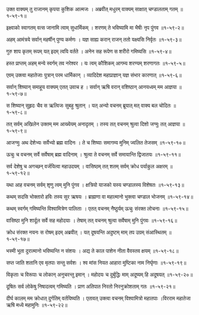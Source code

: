 उक्त वाक्यम् तु राजानम् कृपया कुशिक आत्मजः ।
अब्रवीत् मधुरम् वाक्यम् साक्षात् चण्डालताम् गतम् ॥१-५९-१॥

इक्ष्वाको स्वागतम् वत्स जानामि त्वाम् सुधार्मिकम् ।
शरणम् ते भविष्यामि मा भैषीः नृप पुंगव ॥१-५९-२॥

अहम् आमंत्रये सर्वान् महर्षीन् पुण्य कर्मणः ।
यज्ञ साह्य करान् राजन् ततो यक्ष्यसि निर्वृतः ॥१-५९-३॥

गुरु शाप कृतम् रूपम् यत् इदम् त्वयि वर्तते ।
अनेन सह रूपेण स शरीरो गमिष्यसि ॥१-५९-४॥

हस्त प्राप्तम् अहम् मन्ये स्वर्गम् तव नरेश्वर ।
यः त्वम् कौशिकम् आगम्य शरण्यम् शरणागतः ॥१-५९-५॥

एवम् उक्त्वा महातेजाः पुत्रान् परम धार्मिकान् ।
व्यादिदेश महाप्राज्ञान् यज्ञ संभार कारणात् ॥१-५९-६॥

सर्वान् शिष्यान् समाहूय वाक्यम् एतत् उवाच ह ।
सर्वान् ऋषि वरान् वशिष्ठान् आनयध्वम् मम आज्ञया ॥१-५९-७॥

स शिष्यान् सुहृदः चैव स ऋत्विजः सुबहु श्रुतान् ।
यत् अन्यो वचनम् ब्रूयात् मत् वाक्य बल चोदितः ॥१-५९-८॥

तत् सर्वम् अखिलेन उक्तम् मम आख्येयम् अनादृतम् ।
तस्य तत् वचनम् श्रुत्वा दिशो जग्मुः तत् आज्ञया ॥१-५९-९॥

आजग्मुः अथ देशेभ्यः सर्वेभ्यो ब्रह्म वादिनः ।
ते च शिष्याः समागम्य मुनिम् ज्वलित तेजसम् ॥१-५९-१०॥

ऊचुः च वचनम् सर्वे सर्वेषाम् ब्रह्म वादिनाम् ।
श्रुत्वा ते वचनम् सर्वे समायान्ति द्विजातयः ॥१-५९-११॥

सर्व देशेषु च अगच्छन् वर्जयित्वा महाउदयम् ।
वासिष्ठम् तत् शतम् सर्वम् क्रोध पर्याकुल अक्षरम् ॥१-५९-१२॥

यथा आह वचनम् सर्वम् शृणु त्वम् मुनि पुंगव ।
क्षत्रियो याजको यस्य चण्डालस्य विशेषतः ॥१-५९-१३॥

कथम् सदसि भोक्तारो हविः तस्य सुर ऋषयः ।
ब्राह्मणा वा महात्मानो भुक्त्वा चण्डाल भोजनम् ॥१-५९-१४॥

कथम् स्वर्गम् गमिष्यन्ति विश्वामित्रेण पालिताः ।
एतत् वचनम् नैष्ठुर्यम् ऊचुः संरक्त लोचनाः ॥१-५९-१५॥

वासिष्ठा मुनि शार्दूल सर्वे सह महोदयाः ।
तेषाम् तत् वचनम् श्रुत्वा सर्वेषाम् मुनि पुंगवः ॥१-५९-१६॥

क्रोध संरक्त नयनः स रोषम् इदम् अब्रवीत् ।
यत् दूषयन्ति अदुष्टम् माम् तप उग्रम् संआस्थितम् ॥१-५९-१७॥

भस्मी भूता दुरात्मानो भविष्यन्ति न संशयः ।
अद्य ते काल पाशेन नीता वैवस्तव क्षयम् ॥१-५९-१८॥

सप्त जाति शतानि एव मृतपाः सन्तु सर्वशः ।
श्व मांस नियत आहारा मुष्टिका नाम निर्घृणाः ॥१-५९-१९॥

विकृताः च विरूपाः च लोकान् अनुचरन्तु इमान् ।
महोदयः च दुर्बुद्धिः माम् अदूष्यम् हि अदूषयत् ॥१-५९-२०॥

दूषितः सर्व लोकेषु निषादत्वम् गमिष्यति ।
प्राण अतिपात निरतो निरनुक्रोशताम् गतः ॥१-५९-२१॥

दीर्घ कालम् मम क्रोधात् दुर्गतिम् वर्तयिष्यति ।
एतावत् उक्त्वा वचनम् विश्वामित्रो महातपाः ।विरराम महातेजा ऋषि मध्ये महामुनिः ॥१-५९-२२॥

